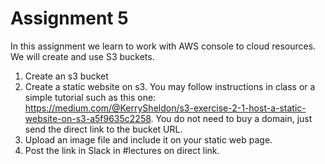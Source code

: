 # Assignment 5

In this assignment we learn to work with AWS console to cloud resources. We will create and use S3 buckets.


1. Create an s3 bucket
1. Create a static website on s3. You may follow instructions in class or a simple tutorial such as this one: https://medium.com/@KerrySheldon/s3-exercise-2-1-host-a-static-website-on-s3-a5f9635c2258. You do not need to buy a domain, just send the direct link to the bucket URL.
1. Upload an image file and include it on your static web page.
1. Post the link in Slack in #lectures on direct link.
